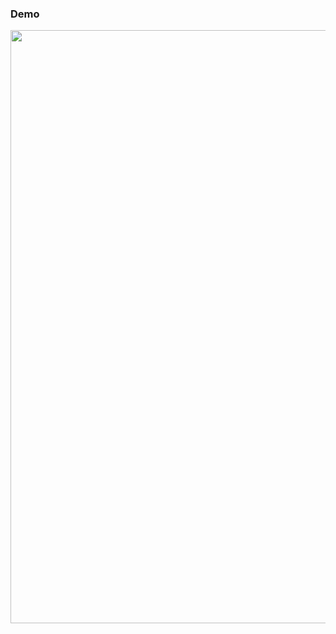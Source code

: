 ### Demo

<img src="https://github.com/tqi-it/android-dio-instagram-stories/blob/master/cube-transform.gif" width="600" height="949"/> 
